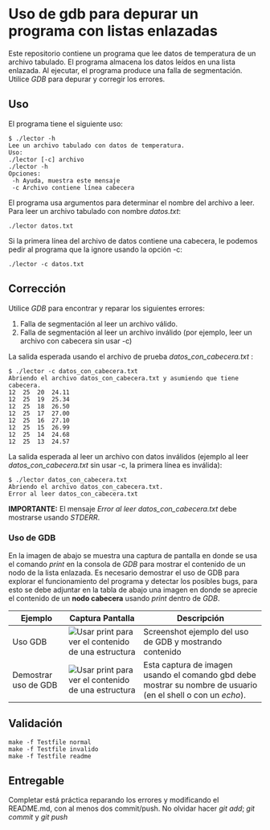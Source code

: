 # Uso de gdb para depurar un programa con listas enlazadas #

Este repositorio contiene un programa que lee datos de temperatura de un archivo tabulado. El programa almacena los datos leídos en una lista enlazada. Al ejecutar, el programa produce una falla de segmentación. Utilice *GDB* para depurar y corregir los errores.

## Uso
El programa tiene el siguiente uso:

```
$ ./lector -h
Lee un archivo tabulado con datos de temperatura.
Uso:
./lector [-c] archivo
./lector -h
Opciones:
 -h	Ayuda, muestra este mensaje
 -c	Archivo contiene línea cabecera
```

El programa usa argumentos para determinar el nombre del archivo a leer. Para leer un archivo tabulado con nombre *datos.txt*:

```
./lector datos.txt
```

Si la primera línea del archivo de datos contiene una cabecera, le podemos pedir al programa que la ignore usando la opción -c:

```
./lector -c datos.txt
```

## Corrección
Utilice *GDB* para encontrar y reparar los siguientes errores:
1. Falla de segmentación al leer un archivo válido.
2. Falla de segmentación al leer un archivo inválido (por ejemplo, leer un archivo con cabecera sin usar -c)

La salida esperada usando el archivo de prueba *datos_con_cabecera.txt* :

```
$ ./lector -c datos_con_cabecera.txt 
Abriendo el archivo datos_con_cabecera.txt y asumiendo que tiene cabecera.
12	25	20	24.11
12	25	19	25.34
12	25	18	26.50
12	25	17	27.00
12	25	16	27.10
12	25	15	26.99
12	25	14	24.68
12	25	13	24.57
```
La salida esperada al leer un archivo con datos inválidos (ejemplo al leer *datos_con_cabecera.txt* sin usar -c, la primera línea es inválida):

```
$ ./lector datos_con_cabecera.txt 
Abriendo el archivo datos_con_cabecera.txt.
Error al leer datos_con_cabecera.txt
```
**IMPORTANTE:** El mensaje *Error al leer datos_con_cabecera.txt* debe mostrarse usando *STDERR*.

### Uso de GDB
En la imagen de abajo se muestra una captura de pantalla en donde se usa el comando *print* en la consola de *GDB* para mostrar el contenido de un nodo de la lista enlazada. Es necesario demostrar el uso de GDB para explorar el funcionamiento del programa y detectar los posibles bugs, para esto se debe adjuntar en la tabla de abajo una imagen en donde se aprecie el contenido de un **nodo cabecera** usando *print* dentro de *GDB*.

Ejemplo | Captura Pantalla | Descripción
--- | --- | ---
Uso GDB | ![Usar print para ver el contenido de una estructura](/imagenes/pantalla_gdb1.png) | Screenshot ejemplo del uso de GDB y mostrando contenido 
Demostrar uso de GDB |![Usar print para ver el contenido de una estructura](/imagenes/comprobacion.png)  | Esta captura de imagen usando el comando gbd debe mostrar su nombre de usuario (en el shell o con un _echo_).


## Validación
```
make -f Testfile normal
make -f Testfile invalido
make -f Testfile readme
```

## Entregable
Completar está práctica reparando los errores y modificando el README.md, con al menos dos commit/push.
No olvidar hacer _git add_; _git commit_ y _git push_
